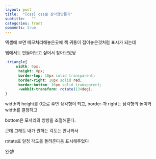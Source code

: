 ```yaml
---
layout: post
title:  "[css] css로 삼각형만들기"
subtitle:   ""
categories: front 
comments: true
---
```








엑셀에 보면 메모처리해놓은곳에 책 귀퉁이 접어놓은것처럼 표시가 되는데

웹에서도 만들어보고 싶어서 찾아보았당

~~~css
.triangle{
	 width: 0px;
      height: 0px;
      border-top: 10px solid transparent;
      border-right: 10px solid red;
      border-bottom: 10px solid transparent;
      -webkit-transform: rotate(134deg);
}
~~~



width와 height를 0으로 주면 삼각형이 되고, border-과 right는 삼각형의 높이와 width를 결정하고

bottom은 모서리의 방향을 조절해준다.

근데 그래도 내가 원하는 각도는 안나와서

rotate로 일정 각도를 돌려준다음 표시해주었다



완성!